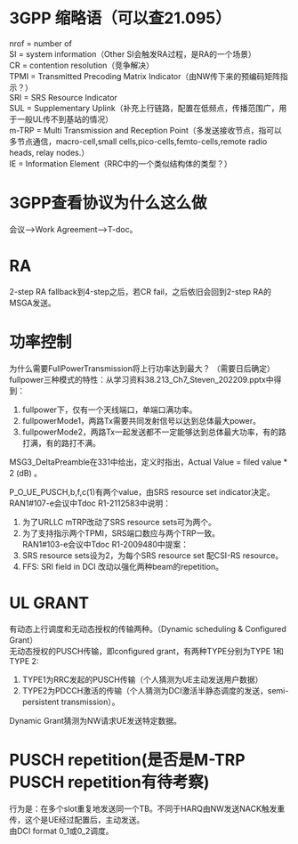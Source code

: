 # 3GPP 缩略语（可以查21.095）
nrof = number of  
SI = system information（Other SI会触发RA过程，是RA的一个场景）  
CR = contention resolution（竞争解决）  
TPMI = Transmitted Precoding Matrix Indicator（由NW传下来的预编码矩阵指示？）  
SRI = SRS Resource Indicator  
SUL = Supplementary Uplink（补充上行链路，配置在低频点，传播范围广，用于一般UL传不到基站的情况）  
m-TRP = Multi Transmission and Reception Point（多发送接收节点，指可以多节点通信，macro-cell,small cells,pico-cells,femto-cells,remote radio heads, relay nodes.）  
IE = Information Element（RRC中的一个类似结构体的类型？）

# 3GPP查看协议为什么这么做  
会议-->Work Agreement-->T-doc。  

# RA
2-step RA fallback到4-step之后，若CR fail，之后依旧会回到2-step RA的MSGA发送。

# 功率控制
为什么需要FullPowerTransmission将上行功率达到最大？ （需要日后确定） 
fullpower三种模式的特性：从学习资料38.213_Ch7_Steven_202209.pptx中得到：  
1. fullpower下，仅有一个天线端口，单端口满功率。  
2. fullpowerMode1，两路Tx需要共同发射信号以达到总体最大power。  
3. fullpowerMode2，两路Tx一起发送都不一定能够达到总体最大功率，有的路打满，有的路打不满。  

MSG3_DeltaPreamble在331中给出，定义时指出，Actual Value = filed value * 2 (dB) 。  

P_O_UE_PUSCH,b,f,c(1)有两个value，由SRS resource set indicator决定。  
RAN1#107-e会议中Tdoc R1-2112583中说明：  
1. 为了URLLC mTRP改动了SRS resource sets可为两个。  
2. 为了支持指示两个TPMI，SRS端口数应与两个TRP一致。  
RAN1#103-e会议中Tdoc R1-2009480中提案：  
1. SRS resource sets设为2，为每个SRS resource set 配CSI-RS resource。  
2. FFS: SRI field in DCI 改动以强化两种beam的repetition。  

# UL GRANT  
有动态上行调度和无动态授权的传输两种。（Dynamic scheduling & Configured Grant）  
无动态授权的PUSCH传输，即configured grant，有两种TYPE分别为TYPE 1和TYPE 2:  
1. TYPE1为RRC发起的PUSCH传输（个人猜测为UE主动发送用户数据）  
2. TYPE2为PDCCH激活的传输（个人猜测为DCI激活半静态调度的发送，semi-persistent transmission）。  

Dynamic Grant猜测为NW请求UE发送特定数据。  

# PUSCH repetition(是否是M-TRP PUSCH repetition有待考察)
行为是：在多个slot重复地发送同一个TB。不同于HARQ由NW发送NACK触发重传，这个是UE经过配置后，主动发送。  
由DCI format 0_1或0_2调度。
